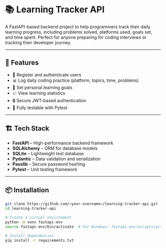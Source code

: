 # 📚 Learning Tracker API

A FastAPI-based backend project to help programmers track their daily learning progress, including problems solved, platforms used, goals set, and time spent. Perfect for anyone preparing for coding interviews or tracking their developer journey.

---

## 🚀 Features

- 📝 Register and authenticate users
- 📊 Log daily coding practice (platform, topics, time, problems)
- 🎯 Set personal learning goals
- 📈 View learning statistics
- 🔒 Secure JWT-based authentication
- 🧪 Fully testable with Pytest

---

## 🏗️ Tech Stack

- **FastAPI** – High-performance backend framework
- **SQLAlchemy** – ORM for database models
- **SQLite** – Lightweight test database
- **Pydantic** – Data validation and serialization
- **Passlib** – Secure password hashing
- **Pytest** – Unit testing framework

---

## 📦 Installation

```bash
git clone https://github.com/<your-username>/learning-tracker-api.git
cd learning-tracker-api

# Create a virtual environment
python -m venv fastapi-env
source fastapi-env/bin/activate  # For Windows: fastapi-env\Scripts\activate

# Install dependencies
pip install -r requirements.txt
